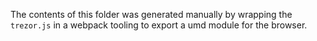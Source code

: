 The contents of this folder was generated manually by wrapping the `trezor.js` in a webpack tooling to export a umd module for the browser.
